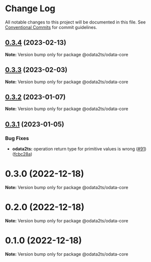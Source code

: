 # Change Log

All notable changes to this project will be documented in this file.
See [Conventional Commits](https://conventionalcommits.org) for commit guidelines.

## [0.3.4](https://github.com/odata2ts/odata2ts/compare/@odata2ts/odata-core@0.3.3...@odata2ts/odata-core@0.3.4) (2023-02-13)

**Note:** Version bump only for package @odata2ts/odata-core

## [0.3.3](https://github.com/odata2ts/odata2ts/compare/@odata2ts/odata-core@0.3.2...@odata2ts/odata-core@0.3.3) (2023-02-03)

**Note:** Version bump only for package @odata2ts/odata-core

## [0.3.2](https://github.com/odata2ts/odata2ts/compare/@odata2ts/odata-core@0.3.1...@odata2ts/odata-core@0.3.2) (2023-01-07)

**Note:** Version bump only for package @odata2ts/odata-core

## [0.3.1](https://github.com/odata2ts/odata2ts/compare/@odata2ts/odata-core@0.3.0...@odata2ts/odata-core@0.3.1) (2023-01-05)

### Bug Fixes

* **odata2ts:** operation return type for primitive values is wrong ([#91](https://github.com/odata2ts/odata2ts/issues/91)) ([fcbc28a](https://github.com/odata2ts/odata2ts/commit/fcbc28a8c388d256cb14ddf2a5935431e3a50478))

# 0.3.0 (2022-12-18)

**Note:** Version bump only for package @odata2ts/odata-core

# 0.2.0 (2022-12-18)

**Note:** Version bump only for package @odata2ts/odata-core

# 0.1.0 (2022-12-18)

**Note:** Version bump only for package @odata2ts/odata-core
